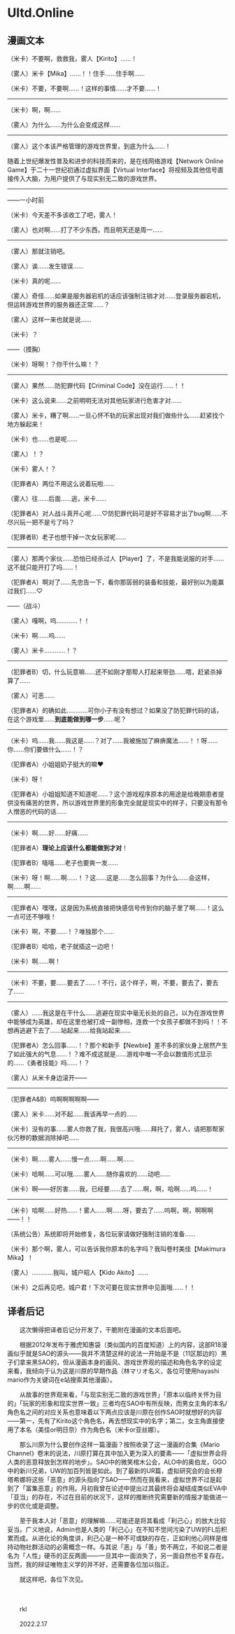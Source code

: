 # Ultd.Online

## 漫画文本

（米卡）不要啊，救救我，雾人【Kirito】……！

（雾人）米卡【Mika】……！！住手……住手啊……

（米卡）不要，不要啊……！这样的事情……才不要……！

***

（米卡）啊，啊……

（雾人）为什么……为什么会变成这样……

***

（雾人）这个本该严格管理的游戏世界里，到底为什么……！

随着上世纪爆发性普及和进步的科技而来的，是在线网络游戏【Network Online Game】于二十一世纪初通过虚拟界面【Virtual Interface】将视频及其他信号直接传入大脑，为用户提供了与现实别无二致的游戏世界。

***

——一小时前

（米卡）今天差不多该收工了吧，雾人！

（雾人）也对啊……打了不少东西，而且明天还是周一……

***

（雾人）那就注销吧。

（雾人）诶……发生错误……

（米卡）真的呢……

（雾人）奇怪……如果是服务器宕机的话应该强制注销才对……登录服务器宕机，但运转游戏世界的服务器还正常……？

（雾人）这样一来也就是说……

（米卡）？

——（摸胸）

（米卡）呀啊！？你干什么嘛！？

***

（雾人）果然……防犯罪代码【Criminal Code】没在运行……！！

（米卡）这么说来……之前明明无法对其他玩家进行危害才对……

（雾人）米卡，糟了啊……一旦心怀不轨的玩家出现对我们做些什么……赶紧找个地方躲起来！

（米卡）也……也是呢……

（雾人）！？

（米卡）雾人！？

（犯罪者A）两位不用这么说着玩啦……

（雾人）往……后面……逃，米卡……

（犯罪者A）对人战斗真开心呢……♡防犯罪代码可是好不容易才出了bug啊……不尽兴玩一把不是亏了吗？

（犯罪者B）老子也想干掉一次女玩家呢……

***

（雾人）那两个家伙……恐怕已经杀过人【Player】了，不是我能说服的对手……这不就只能开打了吗……！

（犯罪者A）啊对了……先忠告一下，看你那孱弱的装备和技能，最好别以为能赢过我们……♡

——（战斗）

（雾人）嘎啊，呜…………！！

（米卡）啊……呜……

（雾人）米卡…………！？

***

（犯罪者B）切，什么玩意嘛……还不如刚才那帮人打起来带劲……喂，赶紧杀掉算了……

（雾人）可恶……

（犯罪者A）的确如此…………可你小子有没有想过？如果没了防犯罪代码的话，在这个游戏里……**到底能做到哪一步**……呢？

***

（米卡）呜……我……我这是……？对了……我被施加了麻痹魔法……！！呀……你……你们要做什么……！？

（犯罪者A）小姐姐奶子挺大的嘛♥

（米卡）呀！

（犯罪者A）小姐姐知道不知道呢……？这个游戏程序原本的用途是给晚期患者提供没有痛苦的世界，所以游戏世界里的形象完全就是现实中的样子，只要没有那令人憎恶的代码的话……

***

（米卡）啊……好……好痛……

（犯罪者A）**理论上应该什么都能做到才对**！

（犯罪者B）嘻嘻……老子也要爽一发……

（米卡）呀！啊……啊……！？这……这是……怎么回事？为什么……会这样，啊……啊……

***

（犯罪者A）嘿嘿，这是因为系统直接把快感信号传到你的脑子里了啊……！这么一点可还不够哦！

（米卡）啊，不要……！？唯独那个……

（犯罪者B）哈哈，老子就插这一边吧！

（米卡）啊……啊！

***

（米卡）不要，要……要去了……！不行，这个样子，啊，不要，要去了，要去了……

***

（雾人）……我这是在干什么……逃避在现实中毫无长处的自己，以为在游戏世界中能够成为英雄，却在这里也被打成一副惨相，连救一个女孩子都做不到吗！！不想再逃避下去了……站起来……给我站起来……

（犯罪者A）怎么回事……！？那个和新手【Newbie】差不多的家伙身上居然产生了如此强大的气息……！？难不成这就是……游戏中唯一不会以数值形式显示的……《勇者技能》吗……！？

（雾人）从米卡身边滚开——

***

（犯罪者A&B）呜啊啊啊啊啊——

（雾人）米卡……对不起……我该再早一点的……

（米卡）没有的事……雾人你救了我，我很高兴哦……拜托了，雾人，请把那帮家伙污秽的数据消除掉吧……

***

（米卡）啊……雾人……慢一点……啊……啊……

（米卡）哈啊……可以哦……雾人……随你喜欢的……动吧……

（米卡）啊——好厉害……我，已经要……去了……啊，啊，哈啊……呜……！

***

（米卡）哈啊……好热……！雾人……啊……呀，要去了……呜啊，啊，啊啊啊——！！

（系统公告）系统即将开始修复，各位玩家请做好强制注销的准备……

（米卡）那个啊，雾人，可以告诉我你原本的名字吗？我叫卷村美佳【Makimura Mika】！

（雾人）…………我叫，城户昭人【Kido Akito】……

（米卡）之后再见吧，城户君！下次可要在现实世界中见面哦……！！

## 译者后记

　　这次懒得把译者后记分开发了，干脆附在漫画的文本后面吧。

　　根据2012年发布于雅虎知惠袋（类似国内的百度知道）上的内容，这部R18漫画似乎就是SAO的源头——我并不清楚这样的说法一开始是不是（11区那边的）黑子们拿来黑SAO的，但从漫画本身的画风、游戏世界观的描述和角色名字的设定来看，我倾向于认为这是川原的早期作品（林マリオ名义，各位可使用hayashi mario作为关键词在e站搜索其他漫画）。
  
　　从故事的世界观来看，「与现实别无二致的游戏世界」「原本以临终关怀为目的」「玩家的形象和现实世界一致」三者均在SAO中有所反映，而男女主角的本名/角色名之间的对应关系也意味着以下两点应该是川原在创作SAO时就想好的内容——第一，先有了Kirito这个角色名，再去想现实中的名字；第二，女主角直接使用了本名（美佳or明日奈）作为角色名（米卡or亚丝娜）。

　　那么川原为什么要创作这样一篇漫画？按照收录了这一漫画的合集《Mario Channel》卷末的说法，川原打算在其中加入更为深入的要素——「虚拟世界会将人类的恶意释放到怎样的地步」。SAO中的微笑棺木公会，ALO中的奥伯龙，GGO中的新川兄弟，UW的加百列皆是如此。到了最新的UR篇，虚拟研究会的会长穆塔希娜将这些「恶意」的源头指向了SAO——然而在我看来，虚拟世界不过是起到了「富集恶意」的作用。月初我曾在论述中提出过其最终将会凝结成类似EVA中「亚当」的存在，不过在目前的状况下，这样的推断终究需要新的情报才能做进一步的优化或是调整。

　　至于我本人对「恶意」的理解嘛……可能还是将其看成「利己心」的放大比较妥当。广义地说，Admin也是人类的「利己心」在不知不觉间污染了UW的FL后积累而成。从进化论的角度讲，利己心是一种不可或缺的存在，正如利他心同样是维持动物社群活动的必需概念一样。与其说「恶」与「善」势不两立，不如说二者是名为「人性」硬币的正反两面——一旦其中一面消失了，另一面自然也不复存在。当然，我的辩证唯物主义学的并不好，还需要各位加以指正。
  
　　就这样吧，各位下次见。
  
　　
  
　　rkl

　　2022.2.17
